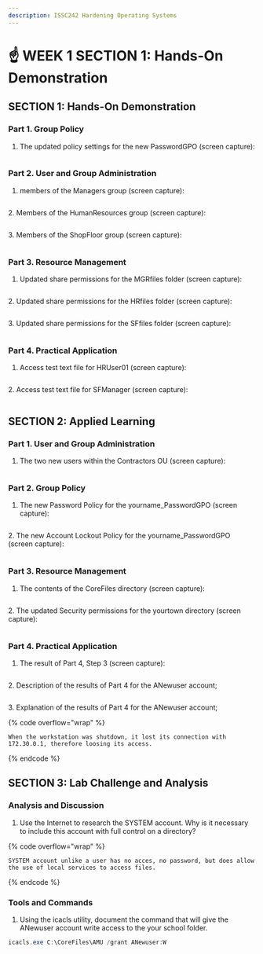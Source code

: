 ```yaml
---
description: ISSC242 Hardening Operating Systems
---
```


# ☝ WEEK 1 SECTION 1: Hands-On Demonstration



## SECTION 1: Hands-On Demonstration&#x20;

### Part 1. Group Policy&#x20;

&#x20;

1. The updated policy settings for the new PasswordGPO (screen capture):&#x20;

<figure><img src=".gitbook/assets/image (3) (1).png" alt=""><figcaption></figcaption></figure>

### Part 2. User and Group Administration&#x20;

1. members of the Managers group (screen capture):&#x20;

<figure><img src=".gitbook/assets/image (1) (1).png" alt=""><figcaption></figcaption></figure>

2\. Members of the HumanResources group (screen capture):&#x20;

<figure><img src=".gitbook/assets/image (1).png" alt=""><figcaption></figcaption></figure>

3\. Members of the ShopFloor group (screen capture):&#x20;

<figure><img src=".gitbook/assets/image (7).png" alt=""><figcaption></figcaption></figure>

### Part 3. Resource Management&#x20;

1. Updated share permissions for the MGRfiles folder (screen capture):&#x20;

<figure><img src=".gitbook/assets/image (8).png" alt=""><figcaption></figcaption></figure>

2\. Updated share permissions for the HRfiles folder (screen capture):&#x20;

<figure><img src=".gitbook/assets/image (2).png" alt=""><figcaption></figcaption></figure>

3\. Updated share permissions for the SFfiles folder (screen capture):&#x20;

<figure><img src=".gitbook/assets/image (5) (1).png" alt=""><figcaption></figcaption></figure>

### Part 4. Practical Application

1. Access test text file for HRUser01 (screen capture):&#x20;

<figure><img src=".gitbook/assets/image (6).png" alt=""><figcaption></figcaption></figure>

2\. Access test text file for SFManager (screen capture):&#x20;

<figure><img src=".gitbook/assets/image (9).png" alt=""><figcaption></figcaption></figure>

## SECTION 2: Applied Learning&#x20;

### Part 1. User and Group Administration&#x20;

1. The two new users within the Contractors OU (screen capture):&#x20;

<figure><img src=".gitbook/assets/image (12).png" alt=""><figcaption></figcaption></figure>

### Part 2. Group Policy&#x20;

1. The new Password Policy for the yourname\_PasswordGPO (screen capture):&#x20;

<figure><img src=".gitbook/assets/image.png" alt=""><figcaption></figcaption></figure>

2\. The new Account Lockout Policy for the yourname\_PasswordGPO (screen capture):&#x20;

<figure><img src=".gitbook/assets/image (5).png" alt=""><figcaption></figcaption></figure>

### Part 3. Resource Management&#x20;

1. The contents of the CoreFiles directory (screen capture):&#x20;

<figure><img src=".gitbook/assets/image (11).png" alt=""><figcaption></figcaption></figure>

2\. The updated Security permissions for the yourtown directory (screen capture):&#x20;

<figure><img src=".gitbook/assets/image (4).png" alt=""><figcaption></figcaption></figure>

### Part 4. Practical Application&#x20;

1. The result of Part 4, Step 3 (screen capture):&#x20;

<figure><img src=".gitbook/assets/image (3).png" alt=""><figcaption></figcaption></figure>

2\. Description of the results of Part 4 for the ANewuser account;&#x20;

<figure><img src=".gitbook/assets/image (10).png" alt=""><figcaption></figcaption></figure>

3\. Explanation of the results of Part 4 for the ANewuser account;&#x20;

{% code overflow="wrap" %}
```markup
When the workstation was shutdown, it lost its connection with 172.30.0.1, therefore loosing its access.
```
{% endcode %}

## SECTION 3: Lab Challenge and Analysis&#x20;

### Analysis and Discussion&#x20;

1. Use the Internet to research the SYSTEM account. Why is it necessary to include this account with full control on a directory?&#x20;

{% code overflow="wrap" %}
```markup
SYSTEM account unlike a user has no acces, no password, but does allow the use of local services to access files.
```
{% endcode %}

### Tools and Commands&#x20;

1. Using the icacls utility, document the command that will give the ANewuser account write access to the your school folder.&#x20;

```powershell
icacls.exe C:\CoreFiles\AMU /grant ANewuser:W
```
